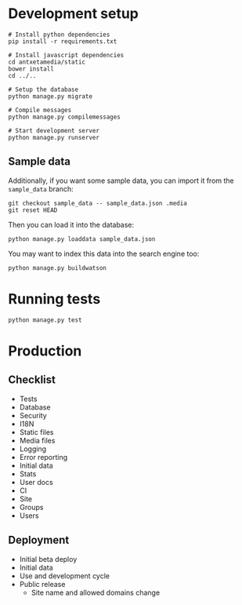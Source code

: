 # Development setup

```
# Install python dependencies
pip install -r requirements.txt

# Install javascript dependencies
cd antxetamedia/static
bower install
cd ../..

# Setup the database
python manage.py migrate

# Compile messages
python manage.py compilemessages

# Start development server
python manage.py runserver
```

## Sample data

Additionally, if you want some sample data, you can import it from the
`sample_data` branch:

```
git checkout sample_data -- sample_data.json .media
git reset HEAD
```

Then you can load it into the database:

```
python manage.py loaddata sample_data.json
```

You may want to index this data into the search engine too:

```
python manage.py buildwatson
```

# Running tests

```
python manage.py test
```

# Production

## Checklist

- Tests
- Database
- Security
- I18N
- Static files
- Media files
- Logging
- Error reporting
- Initial data
- Stats
- User docs
- CI
- Site
- Groups
- Users

## Deployment

- Initial beta deploy
- Initial data
- Use and development cycle
- Public release
    - Site name and allowed domains change

